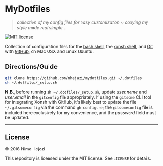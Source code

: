 # MyDotfiles

> _collection of my config files for easy customization ~ copying my style made
> real simple..._

[![MIT license](http://img.shields.io/badge/license-MIT-brightgreen.svg)](http://opensource.org/licenses/MIT)

Collection of configuration files for the [bash
shell](https://www.gnu.org/software/bash/), the [xonsh
shell](http://xon.sh/), and [Git](https://git-scm.com/) with
[GitHub](https://github.com/), on Mac OSX and Linux Ubuntu.

## Directions/Guide
```bash
git clone https://github.com/nhejazi/mydotfiles.git ~/.dotfiles
sh ~/.dotfiles/_setup.sh
```
__N.B.__, before running `sh ~/.dotfiles/_setup.sh`, update _user.name_ and
_user.email_ in the `gitconfig` file appropriately. If using the `gitsome` CLI
tool for integrating Xonsh with GitHub, it's likely best to update the file
`~/.gitsomeconfig` via the command `gh configure`; the `gitsomeconfig` file
is included here exclusively for my convenience, and the _password_ field must
be updated.

---

## License

&copy; 2016 Nima Hejazi

This repository is licensed under the MIT license. See `LICENSE` for details.
